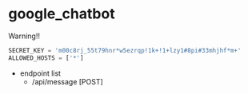 # google_chatbot

Warning!!
``` python:google_chatbot_project/settings.py
SECRET_KEY = 'm00c8rj_55t79hnr*w5ezrqp!1k+!1+lzy1#8pi#33mhjhf*m+'
ALLOWED_HOSTS = ['*']
```

- endpoint list
   - /api/message [POST]
